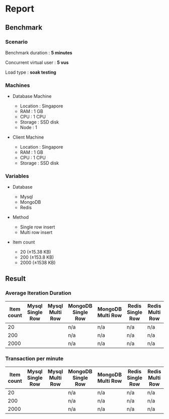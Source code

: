# Report

## Benchmark

### Scenario

Benchmark duration : **5 minutes**

Concurrent virtual user : **5 vus**

Load type : **soak testing**

### Machines

- Database Machine

  - Location : Singapore
  - RAM : 1 GB
  - CPU : 1 CPU
  - Storage : SSD disk
  - Node : 1

- Client Machine
  - Location : Singapore
  - RAM : 1 GB
  - CPU : 1 CPU
  - Storage : SSD disk

### Variables

- Database

  - Mysql
  - MongoDB
  - Redis

- Method

  - Single row insert
  - Multi row insert

- Item count
  - 20 (±15.38 KB)
  - 200 (±153.8 KB)
  - 2000 (±1538 KB)

## Result

### Average Iteration Duration

| Item count | Mysql Single Row | Mysql Multi Row | MongoDB Single Row | MongoDB Multi Row | Redis Single Row | Redis Multi Row |
| ---------- | ---------------- | --------------- | ------------------ | ----------------- | ---------------- | --------------- |
| 20         |                  |                 | n/a                | n/a               | n/a              | n/a             |
| 200        |                  |                 | n/a                | n/a               | n/a              | n/a             |
| 2000       |                  |                 | n/a                | n/a               | n/a              | n/a             |

### Transaction per minute

| Item count | Mysql Single Row | Mysql Multi Row | MongoDB Single Row | MongoDB Multi Row | Redis Single Row | Redis Multi Row |
| ---------- | ---------------- | --------------- | ------------------ | ----------------- | ---------------- | --------------- |
| 20         |                  |                 | n/a                | n/a               | n/a              | n/a             |
| 200        |                  |                 | n/a                | n/a               | n/a              | n/a             |
| 2000       |                  |                 | n/a                | n/a               | n/a              | n/a             |
